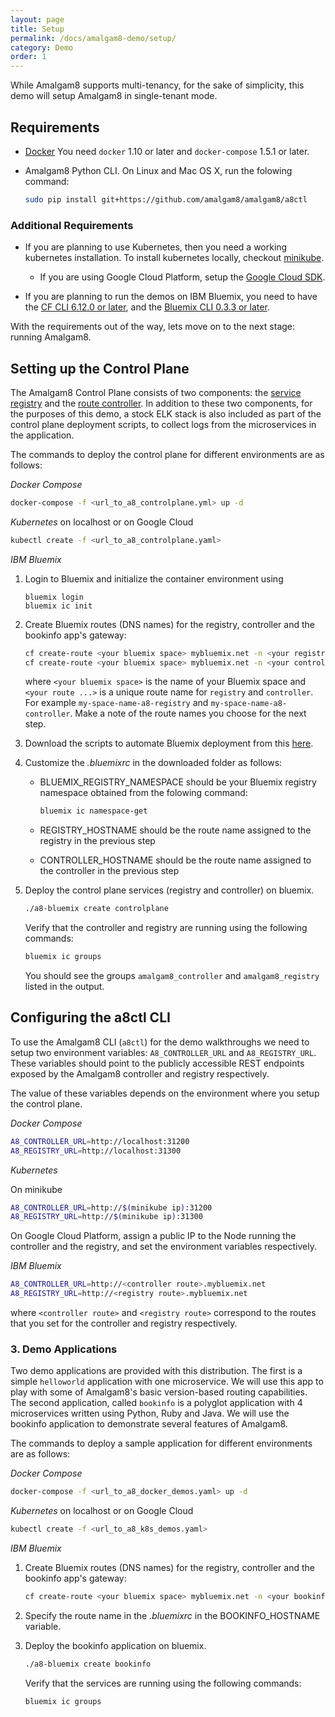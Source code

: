 ```yaml
---
layout: page
title: Setup
permalink: /docs/amalgam8-demo/setup/
category: Demo
order: 1
---
```


While Amalgam8 supports multi-tenancy, for the sake of simplicity, this
demo will setup Amalgam8 in single-tenant mode.

## Requirements

* [Docker](https://www.docker.com/products/docker#/)
  You need `docker` 1.10 or later and `docker-compose` 1.5.1 or later.

* Amalgam8 Python CLI. On Linux and Mac OS X, run the folowing command:

  ```bash
  sudo pip install git+https://github.com/amalgam8/amalgam8/a8ctl
  ```

### Additional Requirements

* If you are planning to use Kubernetes, then you need a
  working kubernetes installation. To install kubernetes locally, checkout
  [minikube](https://github.com/kubernetes/minikube).
  
  * If you are using Google Cloud Platform, setup the
    [Google Cloud SDK](https://cloud.google.com/sdk/).

* If you are planning to run the demos on IBM Bluemix, you need to have
  the [CF CLI 6.12.0 or later](https://github.com/cloudfoundry/cli/releases), and
  the [Bluemix CLI 0.3.3 or later](https://clis.ng.bluemix.net/).

With the requirements out of the way, lets move on to the next stage:
running Amalgam8.

## Setting up the Control Plane

The Amalgam8 Control Plane consists of two components: the
[service registry](/docs/registry/) and the
[route controller](/docs/controller/).  In addition to these two
components, for the purposes of this demo, a stock ELK stack is also
included as part of the control plane deployment scripts, to collect logs
from the microservices in the application.

The commands to deploy the control plane for different environments are as
follows:

_Docker Compose_
  
```bash
docker-compose -f <url_to_a8_controlplane.yml> up -d
```

_Kubernetes_ on localhost or on Google Cloud

```bash
kubectl create -f <url_to_a8_controlplane.yaml>
```

_IBM Bluemix_

1. Login to Bluemix and initialize the container environment using 

   ```
   bluemix login
   bluemix ic init
   ```

1. Create Bluemix routes (DNS names) for the registry, controller and the bookinfo app's gateway:  

   ```bash
   cf create-route <your bluemix space> mybluemix.net -n <your registry route>
   cf create-route <your bluemix space> mybluemix.net -n <your controller route>
   ```

   where `<your bluemix space>` is the name of your Bluemix space and
   `<your route ...>` is a unique route name for `registry` and
   `controller`. For example `my-space-name-a8-registry` and 
   `my-space-name-a8-controller`. Make a note of the route names you
   choose for the next step.


1. Download the scripts to automate Bluemix deployment from this
   [here](https://url_to_bluemix_scripts).
   
1. Customize the _.bluemixrc_ in the downloaded folder as follows:
    * BLUEMIX_REGISTRY_NAMESPACE should be your Bluemix registry namespace
      obtained from the folowing command:

      ```bash
      bluemix ic namespace-get
      ```

    * REGISTRY_HOSTNAME should be the route name assigned to the registry in the previous step

    * CONTROLLER_HOSTNAME should be the route name assigned to the controller in the previous step

1. Deploy the control plane services (registry and controller) on bluemix.

   ```bash
   ./a8-bluemix create controlplane
   ```

   Verify that the controller and registry are running using the following commands: 

   ```bash
   bluemix ic groups
   ```
 
   You should see the groups `amalgam8_controller` and `amalgam8_registry` listed in the output.

## Configuring the a8ctl CLI

To use the Amalgam8 CLI (`a8ctl`) for the demo walkthroughs we need
to setup two environment variables: `A8_CONTROLLER_URL` and
`A8_REGISTRY_URL`. These variables should point to the publicly accessible 
REST endpoints exposed by the Amalgam8 controller and registry respectively.

The value of these variables depends on the environment where you setup the
control plane.

_Docker Compose_

```bash
A8_CONTROLLER_URL=http://localhost:31200
A8_REGISTRY_URL=http://localhost:31300
```

_Kubernetes_

On minikube

```bash
A8_CONTROLLER_URL=http://$(minikube ip):31200
A8_REGISTRY_URL=http://$(minikube ip):31300
```

On Google Cloud Platform, assign a public IP to the Node running the
controller and the registry, and set the environment variables
respectively.

_IBM Bluemix_

```bash
A8_CONTROLLER_URL=http://<controller route>.mybluemix.net
A8_REGISTRY_URL=http://<registry route>.mybluemix.net
```

where `<controller route>` and `<registry route>` correspond to the routes
that you set for the controller and registry respectively.

### 3. Demo Applications

Two demo applications are provided with this distribution. The first is a
simple `helloworld` application with one microservice. We will use this app
to play with some of Amalgam8's basic version-based routing
capabilities. The second application, called `bookinfo` is a polyglot
application with 4 microservices written using Python, Ruby and Java. We
will use the bookinfo application to demonstrate several features of Amalgam8.


The commands to deploy a sample application for different environments are as
follows:

_Docker Compose_
  
```bash
docker-compose -f <url_to_a8_docker_demos.yaml> up -d
```

_Kubernetes_ on localhost or on Google Cloud

```bash
kubectl create -f <url_to_a8_k8s_demos.yaml>
```

_IBM Bluemix_

1. Create Bluemix routes (DNS names) for the registry, controller and the bookinfo app's gateway:  

   ```bash
   cf create-route <your bluemix space> mybluemix.net -n <your bookinfo route>
   ```

1. Specify the route name in the _.bluemixrc_ in the BOOKINFO_HOSTNAME variable.

1. Deploy the bookinfo application on bluemix.

   ```bash
   ./a8-bluemix create bookinfo
   ```

   Verify that the services are running using the following commands: 

   ```bash
   bluemix ic groups
   ```

